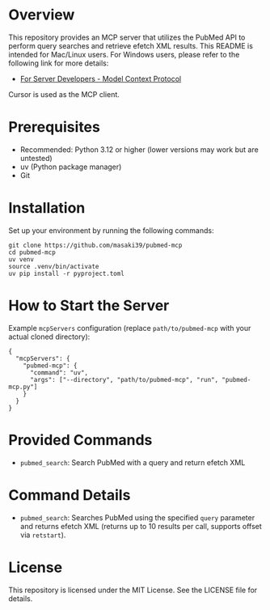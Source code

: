 # Overview

This repository provides an MCP server that utilizes the PubMed API to perform query searches and retrieve efetch XML results. This README is intended for Mac/Linux users. For Windows users, please refer to the following link for more details:

- [For Server Developers - Model Context Protocol](https://github.com/modelcontext/modelcontextprotocol)

Cursor is used as the MCP client.

# Prerequisites

- Recommended: Python 3.12 or higher (lower versions may work but are untested)
- uv (Python package manager)
- Git

# Installation

Set up your environment by running the following commands:

```
git clone https://github.com/masaki39/pubmed-mcp
cd pubmed-mcp
uv venv
source .venv/bin/activate
uv pip install -r pyproject.toml
```

# How to Start the Server

Example `mcpServers` configuration (replace `path/to/pubmed-mcp` with your actual cloned directory):

```
{
  "mcpServers": {
    "pubmed-mcp": {
      "command": "uv",
      "args": ["--directory", "path/to/pubmed-mcp", "run", "pubmed-mcp.py"]
    }
  }
}
```

# Provided Commands

- `pubmed_search`: Search PubMed with a query and return efetch XML

# Command Details

- `pubmed_search`: Searches PubMed using the specified `query` parameter and returns efetch XML (returns up to 10 results per call, supports offset via `retstart`).

# License

This repository is licensed under the MIT License. See the LICENSE file for details.
